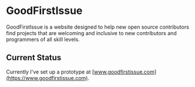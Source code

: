 # GoodFirstIssue


GoodFirstIssue is a website designed to help new open source contributors find projects that are welcoming and inclusive to new contributors and programmers of all skill levels.

## Current Status

Currently I've set up a prototype at [www.goodfirstissue.com](https://www.goodfirstissue.com).
